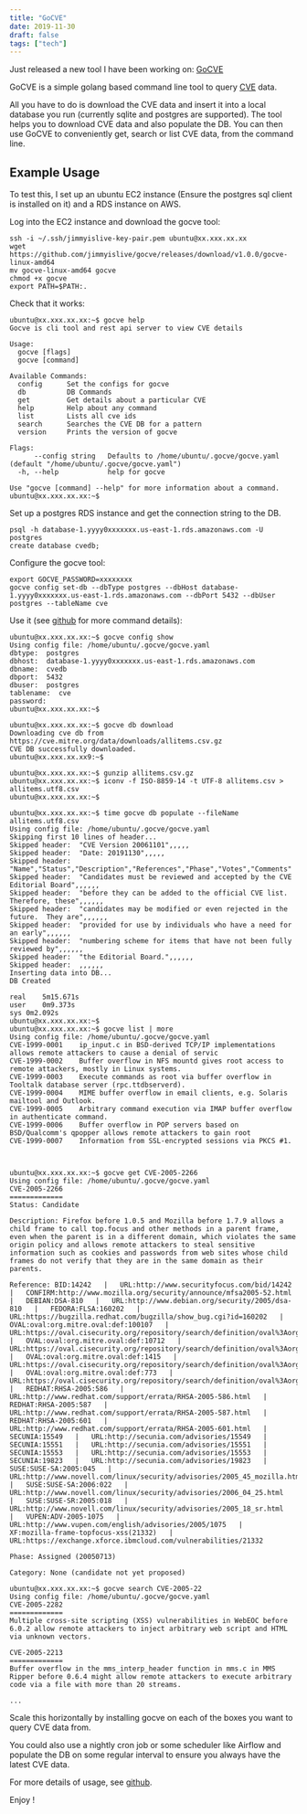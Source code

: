 ```yaml
---
title: "GoCVE"
date: 2019-11-30
draft: false
tags: ["tech"]
---
```

Just released a new tool I have been working on: [GoCVE](https://github.com/jimmyislive/gocve)

GoCVE is a simple golang based command line tool to query [CVE](https://cve.mitre.org/) data. 

All you have to do is download the CVE data and insert it into a local database you run (currently sqlite and postgres are supported). The tool helps you to download CVE data and also populate the DB. You can then use GoCVE to conveniently get, search or list CVE data, from the command line.

## Example Usage
To test this, I set up an ubuntu EC2 instance (Ensure the postgres sql client is installed on it) and a RDS instance on AWS.

Log into the EC2 instance and download the gocve tool:

```
ssh -i ~/.ssh/jimmyislive-key-pair.pem ubuntu@xx.xxx.xx.xx
wget https://github.com/jimmyislive/gocve/releases/download/v1.0.0/gocve-linux-amd64
mv gocve-linux-amd64 gocve
chmod +x gocve
export PATH=$PATH:.
```

Check that it works:
```
ubuntu@xx.xxx.xx.xx:~$ gocve help
Gocve is cli tool and rest api server to view CVE details

Usage:
  gocve [flags]
  gocve [command]

Available Commands:
  config      Set the configs for gocve
  db          DB Commands
  get         Get details about a particular CVE
  help        Help about any command
  list        Lists all cve ids
  search      Searches the CVE DB for a pattern
  version     Prints the version of gocve

Flags:
      --config string   Defaults to /home/ubuntu/.gocve/gocve.yaml (default "/home/ubuntu/.gocve/gocve.yaml")
  -h, --help            help for gocve

Use "gocve [command] --help" for more information about a command.
ubuntu@xx.xxx.xx.xx:~$ 
```

Set up a postgres RDS instance and get the connection string to the DB.

```
psql -h database-1.yyyy0xxxxxxx.us-east-1.rds.amazonaws.com -U postgres
create database cvedb;
```

Configure the gocve tool:

```
export GOCVE_PASSWORD=xxxxxxxx
gocve config set-db --dbType postgres --dbHost database-1.yyyy0xxxxxxx.us-east-1.rds.amazonaws.com --dbPort 5432 --dbUser postgres --tableName cve
```

Use it (see [github](https://github.com/jimmyislive/gocve) for more command details):

```
ubuntu@xx.xxx.xx.xx:~$ gocve config show
Using config file: /home/ubuntu/.gocve/gocve.yaml
dbtype:  postgres
dbhost:  database-1.yyyy0xxxxxxx.us-east-1.rds.amazonaws.com
dbname:  cvedb
dbport:  5432
dbuser:  postgres
tablename:  cve
password:  
ubuntu@xx.xxx.xx.xx:~$

ubuntu@xx.xxx.xx.xx:~$ gocve db download
Downloading cve db from https://cve.mitre.org/data/downloads/allitems.csv.gz
CVE DB successfully downloaded.
ubuntu@xx.xxx.xx.xx9:~$ 

ubuntu@xx.xxx.xx.xx:~$ gunzip allitems.csv.gz 
ubuntu@xx.xxx.xx.xx:~$ iconv -f ISO-8859-14 -t UTF-8 allitems.csv > allitems.utf8.csv
ubuntu@xx.xxx.xx.xx:~$ 

ubuntu@xx.xxx.xx.xx:~$ time gocve db populate --fileName allitems.utf8.csv
Using config file: /home/ubuntu/.gocve/gocve.yaml
Skipping first 10 lines of header...
Skipped header:  "CVE Version 20061101",,,,,
Skipped header:  "Date: 20191130",,,,,
Skipped header:  "Name","Status","Description","References","Phase","Votes","Comments"
Skipped header:  "Candidates must be reviewed and accepted by the CVE Editorial Board",,,,,,
Skipped header:  "before they can be added to the official CVE list.  Therefore, these",,,,,,
Skipped header:  "candidates may be modified or even rejected in the future.  They are",,,,,,
Skipped header:  "provided for use by individuals who have a need for an early",,,,,,
Skipped header:  "numbering scheme for items that have not been fully reviewed by",,,,,,
Skipped header:  "the Editorial Board.",,,,,,
Skipped header:  ,,,,,,
Inserting data into DB...
DB Created

real	5m15.671s
user	0m9.373s
sys	0m2.092s
ubuntu@xx.xxx.xx.xx:~$ 
ubuntu@xx.xxx.xx.xx:~$ gocve list | more
Using config file: /home/ubuntu/.gocve/gocve.yaml
CVE-1999-0001 	 ip_input.c in BSD-derived TCP/IP implementations allows remote attackers to cause a denial of servic
CVE-1999-0002 	 Buffer overflow in NFS mountd gives root access to remote attackers, mostly in Linux systems.
CVE-1999-0003 	 Execute commands as root via buffer overflow in Tooltalk database server (rpc.ttdbserverd).
CVE-1999-0004 	 MIME buffer overflow in email clients, e.g. Solaris mailtool and Outlook.
CVE-1999-0005 	 Arbitrary command execution via IMAP buffer overflow in authenticate command.
CVE-1999-0006 	 Buffer overflow in POP servers based on BSD/Qualcomm's qpopper allows remote attackers to gain root 
CVE-1999-0007 	 Information from SSL-encrypted sessions via PKCS #1.



ubuntu@xx.xxx.xx.xx:~$ gocve get CVE-2005-2266
Using config file: /home/ubuntu/.gocve/gocve.yaml
CVE-2005-2266
=============
Status: Candidate

Description: Firefox before 1.0.5 and Mozilla before 1.7.9 allows a child frame to call top.focus and other methods in a parent frame, even when the parent is in a different domain, which violates the same origin policy and allows remote attackers to steal sensitive information such as cookies and passwords from web sites whose child frames do not verify that they are in the same domain as their parents.

Reference: BID:14242   |   URL:http://www.securityfocus.com/bid/14242   |   CONFIRM:http://www.mozilla.org/security/announce/mfsa2005-52.html   |   DEBIAN:DSA-810   |   URL:http://www.debian.org/security/2005/dsa-810   |   FEDORA:FLSA:160202   |   URL:https://bugzilla.redhat.com/bugzilla/show_bug.cgi?id=160202   |   OVAL:oval:org.mitre.oval:def:100107   |   URL:https://oval.cisecurity.org/repository/search/definition/oval%3Aorg.mitre.oval%3Adef%3A100107   |   OVAL:oval:org.mitre.oval:def:10712   |   URL:https://oval.cisecurity.org/repository/search/definition/oval%3Aorg.mitre.oval%3Adef%3A10712   |   OVAL:oval:org.mitre.oval:def:1415   |   URL:https://oval.cisecurity.org/repository/search/definition/oval%3Aorg.mitre.oval%3Adef%3A1415   |   OVAL:oval:org.mitre.oval:def:773   |   URL:https://oval.cisecurity.org/repository/search/definition/oval%3Aorg.mitre.oval%3Adef%3A773   |   REDHAT:RHSA-2005:586   |   URL:http://www.redhat.com/support/errata/RHSA-2005-586.html   |   REDHAT:RHSA-2005:587   |   URL:http://www.redhat.com/support/errata/RHSA-2005-587.html   |   REDHAT:RHSA-2005:601   |   URL:http://www.redhat.com/support/errata/RHSA-2005-601.html   |   SECUNIA:15549   |   URL:http://secunia.com/advisories/15549   |   SECUNIA:15551   |   URL:http://secunia.com/advisories/15551   |   SECUNIA:15553   |   URL:http://secunia.com/advisories/15553   |   SECUNIA:19823   |   URL:http://secunia.com/advisories/19823   |   SUSE:SUSE-SA:2005:045   |   URL:http://www.novell.com/linux/security/advisories/2005_45_mozilla.html   |   SUSE:SUSE-SA:2006:022   |   URL:http://www.novell.com/linux/security/advisories/2006_04_25.html   |   SUSE:SUSE-SR:2005:018   |   URL:http://www.novell.com/linux/security/advisories/2005_18_sr.html   |   VUPEN:ADV-2005-1075   |   URL:http://www.vupen.com/english/advisories/2005/1075   |   XF:mozilla-frame-topfocus-xss(21332)   |   URL:https://exchange.xforce.ibmcloud.com/vulnerabilities/21332

Phase: Assigned (20050713)

Category: None (candidate not yet proposed)

ubuntu@xx.xxx.xx.xx:~$ gocve search CVE-2005-22
Using config file: /home/ubuntu/.gocve/gocve.yaml
CVE-2005-2282
=============
Multiple cross-site scripting (XSS) vulnerabilities in WebEOC before 6.0.2 allow remote attackers to inject arbitrary web script and HTML via unknown vectors.

CVE-2005-2213
=============
Buffer overflow in the mms_interp_header function in mms.c in MMS Ripper before 0.6.4 might allow remote attackers to execute arbitrary code via a file with more than 20 streams.

...
```

Scale this horizontally by installing gocve on each of the boxes you want to query CVE data from. 

You could also use a nightly cron job or some scheduler like Airflow and populate the DB on some regular interval to ensure you always have the latest CVE data.

For more details of usage, see [github](https://github.com/jimmyislive/gocve).

Enjoy !

